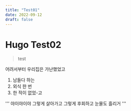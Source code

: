 ```yaml
---
title: "Test01"
date: 2022-09-12
draft: false
---
```


# Hugo Test02

> test

어려서부터
우리집은
가난했었고

1. 남들다 하는
2. 외식 한 번
3. 한 적이 없었-고

'''
야이야이야
그렇게 살아가고
그렇게 후회하고
눈물도 흘리거
'''
